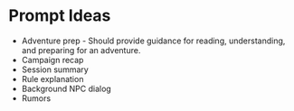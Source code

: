 # Prompt Ideas

* Adventure prep - Should provide guidance for reading, understanding, and preparing for an adventure.
* Campaign recap
* Session summary
* Rule explanation
* Background NPC dialog
* Rumors